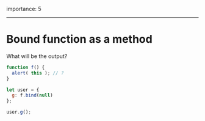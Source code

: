 importance: 5

---

# Bound function as a method

What will be the output?

```js
function f() {
  alert( this ); // ?
}

let user = {
  g: f.bind(null)
};

user.g();
```

